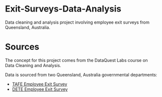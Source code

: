 # Exit-Surveys-Data-Analysis
Data cleaning and analysis project involving employee exit surveys from Queensland, Australia.

# Sources
The concept for this project comes from the DataQuest Labs course on Data Cleaning and Analysis.

Data is sourced from two Queensland, Australia governmental departments:

* [TAFE Employee Exit Survey](https://data.gov.au/dataset/ds-qld-89970a3b-182b-41ea-aea2-6f9f17b5907e/details?q=exit%20survey)
* [DETE Employee Exit Survey](https://data.gov.au/dataset/ds-qld-fe96ff30-d157-4a81-851d-215f2a0fe26d/details?q=exit%20survey)
